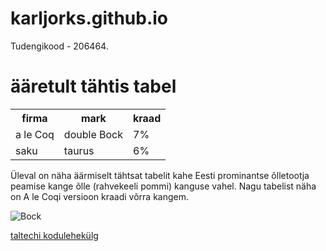 # karljorks.github.io

<p>Tudengikood - 206464.</p>

<h1>ääretult tähtis tabel</h1>

<table>
  <tr>
    <th>firma</th>
    <th>mark</th>
    <th>kraad</th>
  </tr>
  <tr>
    <td>a le Coq</td>
    <td>double Bock</td>
    <td>7%</td>
  </tr>
  <tr>
    <td>saku</td>
    <td>taurus</td>
    <td>6%</td>
  </tr>
</table>

<p>Üleval on näha äärmiselt tähtsat tabelit kahe Eesti prominantse õlletootja peamise kange õlle (rahvekeeli pommi) kanguse vahel. Nagu tabelist näha on A le Coqi versioon kraadi võrra kangem. </p>

<img src="http://4.bp.blogspot.com/-KuQ4Eghig8A/T_IJ1gnDALI/AAAAAAAADwg/i8jVQGfIq9M/s1600/500010029.jpg" alt="Bock">

<a href="taltech.ee">taltechi kodulehekülg</a>
